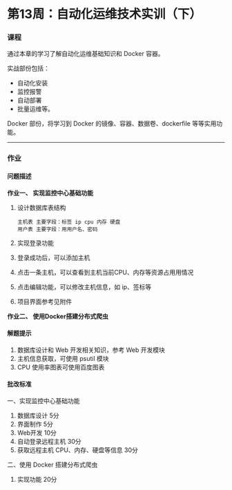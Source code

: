 # 第13周：自动化运维技术实训（下）

### 课程

通过本章的学习了解自动化运维基础知识和 Docker 容器。

实战部份包括：

- 自动化安装
- 监控报警
- 自动部署
- 批量运维等。



Docker 部份，将学习到 Docker 的镜像、容器、数据卷、dockerfile 等等实用功能。



---

### 作业

#### 问题描述

**作业一、 实现监控中⼼基础功能** 

1. 设计数据库表结构 

   ```
   主机表 主要字段：标签 ip cpu 内存 硬盘 
   用户表 主要字段：⽤用户名、密码 
   ```

2. 实现登录功能 
3. 登录成功后，可以添加主机 
4. 点击一条主机，可以查看到主机当前CPU、内存等资源占⽤用情况 
5. 点击编辑功能，可以修改主机信息，如 ip、签标等 
6. 项目界面参考见附件 

**作业二、 使用Docker搭建分布式爬虫**



#### 解题提示

1. 数据库设计和 Web 开发相关知识，参考 Web 开发模块 
2. 主机信息获取，可使用 psutil 模块 
3. CPU 使⽤率图表可使用百度图表



#### 批改标准

一、实现监控中心基础功能 

1. 数据库设计 5分 
2. 界面制作 5分 
3. Web开发 10分 
4. 自动登录远程主机 30分 
5. 获取远程主机 CPU、内存、硬盘等信息 30分 

二、使用 Docker 搭建分布式爬⾍ 

1. 实现功能 20分



